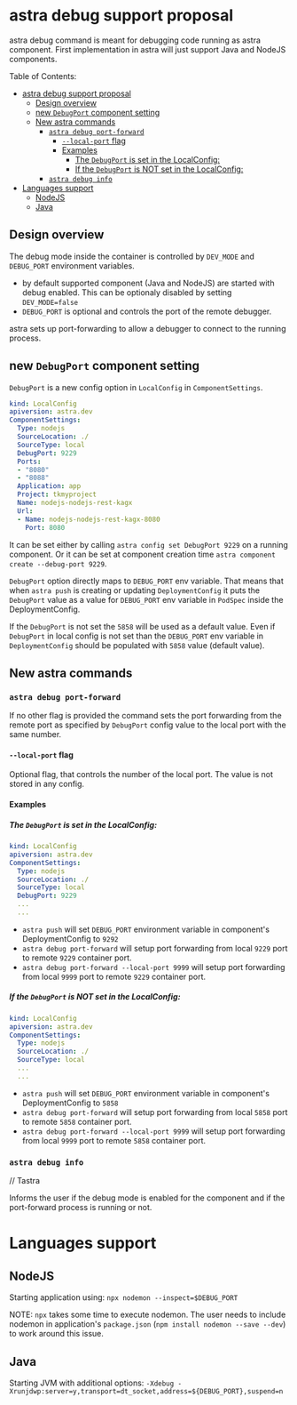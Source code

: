 # astra debug support proposal
astra debug command is meant for debugging code running as astra component.
First implementation in astra will just support Java and NodeJS components.


Table of Contents:
- [astra debug support proposal](#astra-debug-support-proposal)
  - [Design overview](#design-overview)
  - [new `DebugPort` component setting](#new-debugport-component-setting)
  - [New astra commands](#new-astra-commands)
    - [`astra debug port-forward`](#astra-debug-port-forward)
      - [`--local-port` flag](#local-port-flag)
      - [Examples](#examples)
        - [The `DebugPort` is set in the LocalConfig:](#the-debugport-is-set-in-the-localconfig)
        - [If the `DebugPort` is NOT set in the LocalConfig:](#if-the-debugport-is-not-set-in-the-localconfig)
    - [`astra debug info`](#astra-debug-info)
- [Languages support](#languages-support)
  - [NodeJS](#nodejs)
  - [Java](#java)

## Design overview

The debug mode inside the container is controlled by `DEV_MODE` and `DEBUG_PORT` environment variables.
- by default supported component (Java and NodeJS) are started with debug enabled. This can be optionaly disabled by setting `DEV_MODE=false`
- `DEBUG_PORT` is optional and controls the port of the remote debugger.

astra sets up port-forwarding to allow a debugger to connect to the running process. 


## new `DebugPort` component setting
`DebugPort` is a new config option in `LocalConfig` in  `ComponentSettings`.

```yaml
kind: LocalConfig
apiversion: astra.dev
ComponentSettings:
  Type: nodejs
  SourceLocation: ./
  SourceType: local
  DebugPort: 9229
  Ports:
  - "8080"
  - "8088"
  Application: app
  Project: tkmyproject
  Name: nodejs-nodejs-rest-kagx
  Url:
  - Name: nodejs-nodejs-rest-kagx-8080
    Port: 8080
```

It can be set either by calling `astra config set DebugPort 9229` on a running component.
Or it can be set at component creation time `astra component create --debug-port 9229`.

`DebugPort` option directly maps to `DEBUG_PORT` env variable. That means that when `astra push` is creating or updating `DeploymentConfig` it puts the `DebugPort` value as a value for `DEBUG_PORT` env variable in `PodSpec` inside the DeploymentConfig.

If the `DebugPort` is not set the `5858` will be used as a default value. 
Even if `DebugPort` in local config is not set than the `DEBUG_PORT` env variable in `DeploymentConfig` should be populated with `5858` value (default value).


## New astra commands

### `astra debug port-forward`

If no other flag is provided the command sets the port forwarding from the remote port as specified by `DebugPort` config value to the local port with the same number.

#### `--local-port` flag
Optional flag, that controls the number of the local port. The value is not stored in any config.

#### Examples

##### The `DebugPort` is set in the LocalConfig:
```yaml
kind: LocalConfig
apiversion: astra.dev
ComponentSettings:
  Type: nodejs
  SourceLocation: ./
  SourceType: local
  DebugPort: 9229
  ...
  ...
```

- `astra push` will set `DEBUG_PORT` environment variable in component's DeploymentConfig to `9292`
- `astra debug port-forward` will setup port forwarding from local `9229` port to remote `9229` container port.
- `astra debug port-forward --local-port 9999` will setup port forwarding from local `9999` port to remote `9229` container port.

##### If the `DebugPort` is NOT set in the LocalConfig:
```yaml
kind: LocalConfig
apiversion: astra.dev
ComponentSettings:
  Type: nodejs
  SourceLocation: ./
  SourceType: local
  ...
  ...
```

- `astra push` will set `DEBUG_PORT` environment variable in component's DeploymentConfig to `5858`
- `astra debug port-forward` will setup port forwarding from local `5858` port to remote `5858` container port.
- `astra debug port-forward --local-port 9999` will setup port forwarding from local `9999` port to remote `5858` container port.



### `astra debug info`
// Tastra

Informs the user if the debug mode is enabled for the component and if the port-forward process is running or not.

# Languages support

## NodeJS
Starting application using: `npx nodemon --inspect=$DEBUG_PORT`

NOTE:
`npx` takes some time to execute nodemon. The user needs to include nodemon in application's `package.json` (`npm install nodemon --save --dev`) to work around this issue.



## Java

Starting JVM with additional options: `-Xdebug -Xrunjdwp:server=y,transport=dt_socket,address=${DEBUG_PORT},suspend=n`

